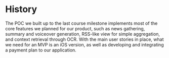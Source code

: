 # History

The POC we built up to the last course milestone implements most of the core features we planned for our product, such as news gathering, summary and voiceover generation, RSS-like view for simple aggregation, and context retrieval through OCR. With the main user stories in place, what we need for an MVP is an iOS version, as well as developing and integrating a payment plan to our application.


